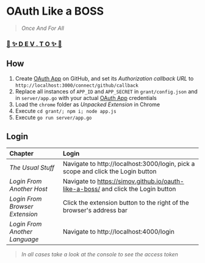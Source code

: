 
# OAuth Like a BOSS

> _Once And For All_

### [:rocket: :sparkles: D E V . T O :sparkles: :rocket:][dev.to]

## How

1. Create [OAuth App] on GitHub, and set its _Authorization callback URL_ to `http://localhost:3000/connect/github/callback`
2. Replace all instances of `APP_ID` and `APP_SECRET` in `grant/config.json` and in `server/app.go` with your actual [OAuth App] credentials
3. Load the `chrome` folder as _Unpacked Extension_ in Chrome
4. Execute `cd grant/; npm i; node app.js`
5. Execute `go run server/app.go`


## Login

Chapter | Login
:--- | :---
_The Usual Stuff_ | Navigate to http://localhost:3000/login, pick a scope and click the Login button
_Login From Another Host_ | Navigate to https://simov.github.io/oauth-like-a-boss/ and click the Login button
_Login From Browser Extension_ | Click the extension button to the right of the browser's address bar
_Login From Another Language_ | Navigate to http://localhost:4000/login

> _In all cases take a look at the console to see the access token_

  [OAuth App]: https://github.com/settings/applications/new
  [dev.to]: https://dev.to/simov/oauth-like-a-boss-2m3b
